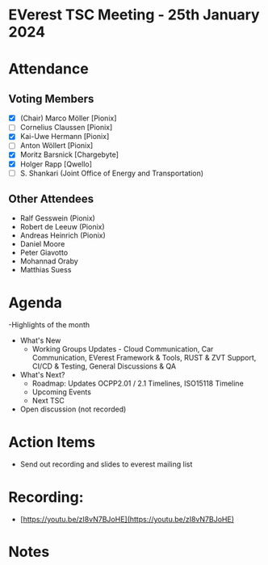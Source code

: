 # EVerest TSC Meeting - 25th January 2024

# Attendance

## Voting Members

- [x] (Chair) Marco Möller [Pionix]
- [ ] Cornelius Claussen [Pionix]
- [x] Kai-Uwe Hermann [Pionix]
- [ ] Anton Wöllert [Pionix]
- [x] Moritz Barsnick [Chargebyte]
- [x] Holger Rapp [Qwello]
- [ ] S. Shankari (Joint Office of Energy and Transportation)

## Other Attendees
- Ralf Gesswein (Pionix)
- Robert de Leeuw (Pionix)
- Andreas Heinrich (Pionix)
- Daniel Moore
- Peter Giavotto
- Mohannad Oraby
- Matthias Suess

# Agenda

-Highlights of the month
- What's New
    - Working Groups Updates - Cloud Communication, Car Communication, EVerest Framework & Tools, RUST & ZVT Support, CI/CD & Testing, General Discussions & QA
- What's Next?
    - Roadmap: Updates OCPP2.01 / 2.1 Timelines, ISO15118 Timeline
    - Upcoming Events
    - Next TSC
- Open discussion (not recorded)

# Action Items
- Send out recording and slides to everest mailing list

# Recording:
- [https://youtu.be/zI8vN7BJoHE](https://youtu.be/zI8vN7BJoHE)

# Notes
